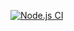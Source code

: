 [![Node.js CI](https://github.com/yangasdumo/registration/actions/workflows/node.js.yml/badge.svg)](https://github.com/yangasdumo/registration/actions/workflows/node.js.yml)